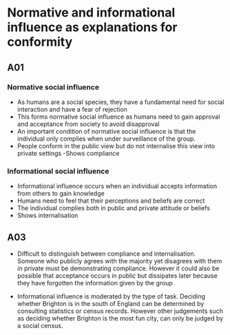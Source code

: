 # Normative and informational influence as explanations for conformity

## A01

### Normative social influence
- As humans are a social species, they have a fundamental need for social interaction and have a fear of rejection
- This forms normative social influence as humans need to gain approval and acceptance from society to avoid disapproval
- An important condition of normative social influence is that the individual only complies when under surveillance of the group.
- People conform in the public view but do not internalise this view into private settings
-Shows compliance

### Informational social influence
- Informational influence occurs when an individual accepts information from others to gain knowledge
- Humans need to feel that their perceptions and beliefs are correct
- The individual complies both in public and private attitude or beliefs
- Shows internalisation

## A03
- Difficult to distinguish between compliance and internalisation. Someone who publicly agrees with the majority yet disagrees with them in private must be demonstrating compliance. However it could also be possible that acceptance occurs in public but dissipates later because they have forgotten the information given by the group

- Informational influence is moderated by the type of task. Deciding whether Brighton is in the south of England can be determined by consulting statistics or census records. However other judgements such as deciding whether Brighton is the most fun city, can only be judged by a social census.
